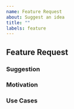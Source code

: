 ```yaml
---
name: Feature Request
about: Suggest an idea
title: ""
labels: feature
---
```


## Feature Request

<!-- Please search DROPcmdk's issues in case one already exists for this idea. -->

### Suggestion

<!-- TODO -->

### Motivation

<!-- TODO -->

### Use Cases

<!-- TODO -->
